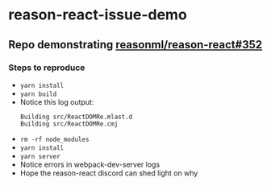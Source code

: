 # reason-react-issue-demo

## Repo demonstrating [reasonml/reason-react#352](https://github.com/reasonml/reason-react/issues/352)

### Steps to reproduce
- `yarn install`
- `yarn build`
- Notice this log output:
  ```
  Building src/ReactDOMRe.mlast.d
  Building src/ReactDOMRe.cmj
  ```
- `rm -rf node_modules`
- `yarn install`
- `yarn server`
- Notice errors in webpack-dev-server logs
- Hope the reason-react discord can shed light on why
